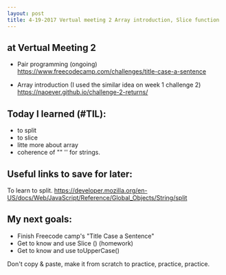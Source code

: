 ```yaml
---
layout: post
title: 4-19-2017 Vertual meeting 2 Array introduction, Slice function
---
```


## at Vertual Meeting 2

- Pair programming (ongoing)
https://www.freecodecamp.com/challenges/title-case-a-sentence

- Array introduction (I used the similar idea on week 1 challenge 2)
https://naoever.github.io/challenge-2-returns/

## Today I learned (#TIL):

- to split
- to slice
- litte more about array
- coherence of "" '' for strings.

## Useful links to save for later:

To learn to split.
https://developer.mozilla.org/en-US/docs/Web/JavaScript/Reference/Global_Objects/String/split

## My next goals:

- Finish Freecode camp's "Title Case a Sentence"
- Get to know and use Slice () (homework)
- Get to know and use toUpperCase()

Don't copy & paste, make it from scratch to practice, practice, practice.



